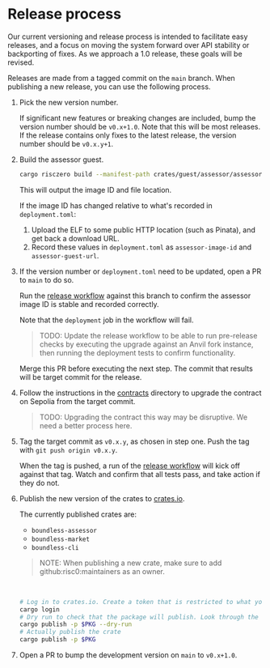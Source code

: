 # Release process

Our current versioning and release process is intended to facilitate easy releases, and a focus on moving the system forward over API stability or backporting of fixes.
As we approach a 1.0 release, these goals will be revised.

Releases are made from a tagged commit on the `main` branch.
When publishing a new release, you can use the following process.

1. Pick the new version number.

   If significant new features or breaking changes are included, bump the version number should be `v0.x+1.0`.
   Note that this will be most releases.
   If the release contains only fixes to the latest release, the version number should be `v0.x.y+1`.

2. Build the assessor guest.

   ```zsh
   cargo risczero build --manifest-path crates/guest/assessor/assessor-guest/Cargo.toml
   ```

   This will output the image ID and file location.

   If the image ID has changed relative to what's recorded in `deployment.toml`:

   1. Upload the ELF to some public HTTP location (such as Pinata), and get back a download URL.
   2. Record these values in `deployment.toml` as `assessor-image-id` and `assessor-guest-url`.

3. If the version number or `deployment.toml` need to be updated, open a PR to `main` to do so.

   Run the [release workflow][release-workflow] against this branch to confirm the assessor image ID is stable and recorded correctly.

   Note that the `deployment` job in the workflow will fail.

   > TODO: Update the release workflow to be able to run pre-release checks by executing the upgrade against an Anvil fork instance, then running the deployment tests to confirm functionality.

   Merge this PR before executing the next step.
   The commit that results will be target commit for the release.

4. Follow the instructions in the [contracts](./contracts/scripts/README.md) directory to upgrade the contract on Sepolia from the target commit.

   > TODO: Upgrading the contract this way may be disruptive. We need a better process here.

5. Tag the target commit as `v0.x.y`, as chosen in step one.
   Push the tag with `git push origin v0.x.y`.

   When the tag is pushed, a run of the [release workflow][release-workflow] will kick off against that tag.
   Watch and confirm that all tests pass, and take action if they do not.

6. Publish the new version of the crates to [crates.io](https://crates.io).

   The currently published crates are:

   - `boundless-assessor`
   - `boundless-market`
   - `boundless-cli`

   > NOTE: When publishing a new crate, make sure to add github:risc0:maintainers as an owner.

   <br/>

   ```sh
   # Log in to crates.io. Create a token that is restricted to what you need to do (e.g. publish update) and set an expiry.
   cargo login
   # Dry run to check that the package will publish. Look through the output, e.g. at version numbers, to confirm it makes sense.
   cargo publish -p $PKG --dry-run
   # Actually publish the crate
   cargo publish -p $PKG
   ```

7. Open a PR to bump the development version on `main` to `v0.x+1.0`.

[release-workflow]: https://github.com/boundless-xyz/boundless/actions/workflows/release.yml
